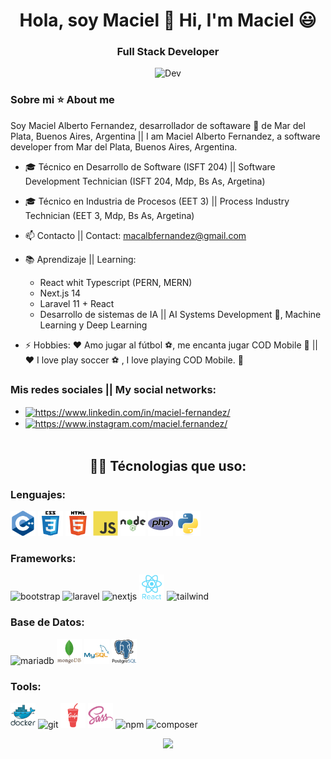 <h1 align="center">Hola, soy Maciel 👋 Hi, I'm Maciel 😃</h1>
<h3 align="center">Full Stack Developer</h3>

<div align="center">
  <img src="https://miro.medium.com/v2/resize:fit:720/format:webp/1*yw0TnheAGN-LPneDaTlaxw.gif" alt="Dev" 
       height="400" width="800" />
</div>

<h3>Sobre mi ⭐ About me</h3>
<p>Soy Maciel Alberto Fernandez, desarrollador de softaware 🚀 de Mar del Plata, Buenos Aires, Argentina || I am Maciel Alberto Fernandez, a software developer from Mar del Plata, Buenos Aires, Argentina.</p>

- 🎓 Técnico en Desarrollo de Software (ISFT 204) || Software Development Technician (ISFT 204, Mdp, Bs As, Argetina)

- 🎓 Técnico en Industria de Procesos (EET 3) || Process Industry Technician (EET 3, Mdp, Bs As, Argetina)

- 📫 Contacto || Contact: macalbfernandez@gmail.com

- :books: Aprendizaje || Learning:
  * React whit Typescript (PERN, MERN)
  * Next.js 14
  * Laravel 11 +  React
  * Desarrollo de sistemas de IA || AI Systems Development :robot:, Machine Learning y Deep Learning

- ⚡ Hobbies: :heart: Amo jugar al fútbol :soccer:, me encanta jugar COD Mobile :gun: || :heart: I love play soccer :soccer: , I love playing COD Mobile. :gun: 

<h3 align="left">Mis redes sociales || My social networks:</h3>

- <a href="https://www.linkedin.com/in/maciel-fernandez/" target="blank"><img align="center" src="https://raw.githubusercontent.com/rahuldkjain/github-profile-readme-generator/master/src/images/icons/Social/linked-in-alt.svg" alt="https://www.linkedin.com/in/maciel-fernandez/" height="20" width="30" /></a>
- <a href="https://www.instagram.com/maciel.fernandez/" target="blank"><img align="center" src="https://raw.githubusercontent.com/rahuldkjain/github-profile-readme-generator/master/src/images/icons/Social/instagram.svg" alt="https://www.instagram.com/maciel.fernandez/" height="20" width="30" /></a>
<br><br>
<h2 align="center">👨‍💻 Técnologias que uso:</h2>

<h3 align="left">Lenguajes:</h3>
<p align="left">
  <img src="https://raw.githubusercontent.com/devicons/devicon/master/icons/cplusplus/cplusplus-original.svg" alt="cplusplus" width="40" height="40"/> 
  <img src="https://raw.githubusercontent.com/devicons/devicon/master/icons/css3/css3-original-wordmark.svg" alt="css3" width="40" height="40"/> 
  <img src="https://raw.githubusercontent.com/devicons/devicon/master/icons/html5/html5-original-wordmark.svg" alt="html5" width="40" height="40"/>
  <img src="https://raw.githubusercontent.com/devicons/devicon/master/icons/javascript/javascript-original.svg" alt="javascript" width="40" height="40"/> 
  <img src="https://raw.githubusercontent.com/devicons/devicon/master/icons/nodejs/nodejs-original-wordmark.svg" alt="nodejs" width="40" height="40"/> 
  <img src="https://raw.githubusercontent.com/devicons/devicon/master/icons/php/php-original.svg" alt="php" width="40" height="40"/>
  <img src="https://raw.githubusercontent.com/devicons/devicon/master/icons/python/python-original.svg" alt="python" width="40" height="40"/> 
</p>

<h3 align="left">Frameworks:</h3>
<p align="left">
<img src="https://upload.wikimedia.org/wikipedia/commons/b/b2/Bootstrap_logo.svg" alt="bootstrap" width="45" height="35"/> 
  <img src="https://upload.wikimedia.org/wikipedia/commons/9/9a/Laravel.svg" alt="laravel" width="40" height="40"/>
  <img src="https://cdn.worldvectorlogo.com/logos/nextjs-2.svg" alt="nextjs" width="40" height="40" color="white"/> 
  <img src="https://raw.githubusercontent.com/devicons/devicon/master/icons/react/react-original-wordmark.svg" alt="react" width="40" height="40"/> 
  <img src="https://www.vectorlogo.zone/logos/tailwindcss/tailwindcss-icon.svg" alt="tailwind" width="40" height="40"/>
</p>

<h3 align="left">Base de Datos:</h3>
<p align="left">
  <img src="https://www.vectorlogo.zone/logos/mariadb/mariadb-icon.svg" alt="mariadb" width="40" height="40"/>
  <img src="https://raw.githubusercontent.com/devicons/devicon/master/icons/mongodb/mongodb-original-wordmark.svg" alt="mongodb" width="40" height="40"/> 
  <img src="https://raw.githubusercontent.com/devicons/devicon/master/icons/mysql/mysql-original-wordmark.svg" alt="mysql" width="40" height="40"/>
  <img src="https://raw.githubusercontent.com/devicons/devicon/master/icons/postgresql/postgresql-original-wordmark.svg" alt="postgresql" width="40" height="40"/>
</p>

<h3 align="left">Tools:</h3>
<p align="left">
  <img src="https://raw.githubusercontent.com/devicons/devicon/master/icons/docker/docker-original-wordmark.svg" alt="docker" width="40" height="40"/> 
  <img src="https://www.vectorlogo.zone/logos/git-scm/git-scm-icon.svg" alt="git" width="40" height="40"/>  
  <img src="https://raw.githubusercontent.com/devicons/devicon/master/icons/gulp/gulp-plain.svg" alt="gulp" width="40" height="40"/> 
  <img src="https://raw.githubusercontent.com/devicons/devicon/master/icons/sass/sass-original.svg" alt="sass" width="40" height="40"/>  
  <img src="https://upload.wikimedia.org/wikipedia/commons/d/db/Npm-logo.svg" alt="npm" width="40" height="40"/>  
  <img src="https://upload.wikimedia.org/wikipedia/commons/2/26/Logo-composer-transparent.png" alt="composer" width="35" height="45"/>  
</p>



<!--Footer--> 
<p align="center">
  <img src="https://capsule-render.vercel.app/api?type=waving&color=gradient&height=65&section=footer"/>
</p>


